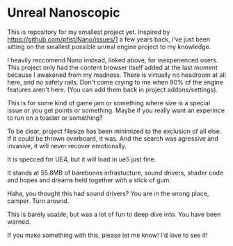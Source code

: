 # Unreal Nanoscopic

This is repository for my smallest project yet.
Inspired by https://github.com/pfist/Nano/issues/1 a few years back, i've just been sitting on the smallest possible unreal engine project to my knowledge.

I heavily reccomend Nano instead, linked above, for inexperienced users. This project only had the content browser itself added at the last moment because I awakened from my madness.
There is virtually no headroom at all here, and no safety rails. Don't come crying to me when 90% of the engine features aren't here. (You can add them back in project addons/settings).

This is for some kind of game jam or something where size is a special issue or you get points or something. Maybe if you really want an experince to run on a toaster or something?

To be clear, project filesize has been minimized to the exclusion of all else. If it could be thrown overboard, it was. And the search was agressive and invasive, it will never recover emotionally.

It is specced for UE4, but it will load in ue5 just fine.

It stands at 55.8MB of barebones infrastucture, sound drivers, shader code and hopes and dreams held together with a stick of gum.

Haha, you thought this had sound drivers? You are in the wrong place, camper. Turn around.

This is barely usable, but was a lot of fun to deep dive into. You have been warned.

If you make something with this, please let me know! I'd love to see it!
